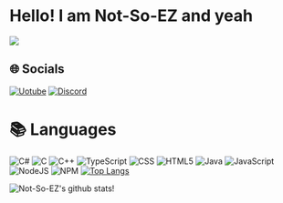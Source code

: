 # Hello! I am Not-So-EZ and yeah
![](https://komarev.com/ghpvc/?username=Not-So-EZ)

## 🌐 Socials
[![Uotube](https://img.shields.io/badge/Youtube-%23E4405F.svg?logo=Youtube&logoColor=white)](https://github.com/Not-So-EZ_)
[![Discord](https://img.shields.io/badge/Discord-%231DA1F2.svg?logo=Discord&logoColor=white)]([google](https://github.com/Not-So-EZ)_) 

# 📚 Languages
![C#](https://img.shields.io/badge/cs-%2300599C.svg?style=for-the-badge&logo=c%2B%2B&logoColor=white) ![C](https://img.shields.io/badge/c-%2300599C.svg?style=for-the-badge&logo=c%2B%2B&logoColor=white) ![C++](https://img.shields.io/badge/c++-%2300599C.svg?style=for-the-badge&logo=c%2B%2B&logoColor=white) ![TypeScript](https://img.shields.io/badge/typescript-%23007ACC.svg?style=for-the-badge&logo=typescript&logoColor=white) ![CSS](https://img.shields.io/badge/css-%231572B6.svg?style=for-the-badge&logo=css&logoColor=white) ![HTML5](https://img.shields.io/badge/html5-%23E34F26.svg?style=for-the-badge&logo=html5&logoColor=white) ![Java](https://img.shields.io/badge/java-%23ED8B00.svg?style=for-the-badge&logo=java&logoColor=white) ![JavaScript](https://img.shields.io/badge/javascript-%23323330.svg?style=for-the-badge&logo=javascript&logoColor=%23F7DF1E) ![NodeJS](https://img.shields.io/badge/node.js-6DA55F?style=for-the-badge&logo=node.js&logoColor=white) ![NPM](https://img.shields.io/badge/NPM-%23000000.svg?style=for-the-badge&logo=npm&logoColor=white) 
[![Top Langs](https://github-readme-stats.vercel.app/api/top-langs/?username=Not-So-EZ&theme=tokyonight)](https://github.com/anuraghazra/github-readme-stats)

![Not-So-EZ's github stats!](https://github-readme-stats.vercel.app/api?username=Not-So-EZ&show_icons=true&theme=tokyonight) 


